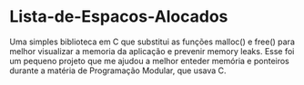 # Lista-de-Espacos-Alocados
Uma simples biblioteca em C que substitui as funções malloc() e free() para melhor visualizar a memoria da aplicação e prevenir memory leaks.
Esse foi um pequeno projeto que me ajudou a melhor enteder memória e ponteiros durante a matéria de Programação Modular, que usava C.


